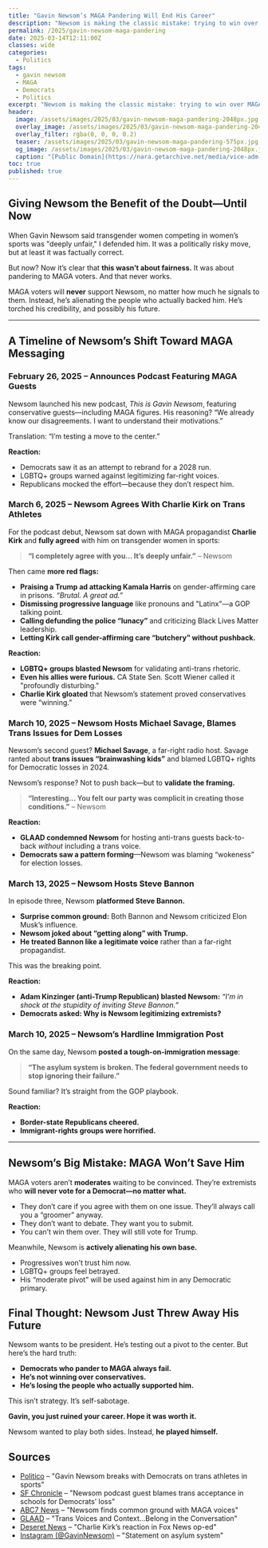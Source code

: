 ```yaml
---
title: "Gavin Newsom’s MAGA Pandering Will End His Career"
description: "Newsom is making the classic mistake: trying to win over MAGA voters who will never support him. By abandoning his values, he’s only alienating his base."
permalink: /2025/gavin-newsom-maga-pandering
date: 2025-03-14T12:11:00Z
classes: wide
categories:
  - Politics
tags:
  - gavin newsom
  - MAGA
  - Democrats
  - Politics
excerpt: "Newsom is making the classic mistake: trying to win over MAGA voters who will never support him. By abandoning his values, he’s only alienating his base."
header:
  image: /assets/images/2025/03/gavin-newsom-maga-pandering-2048px.jpg       # Twitter (use 'overlay_image')
  overlay_image: /assets/images/2025/03/gavin-newsom-maga-pandering-2048px.jpg  # Article header at 2048x768
  overlay_filter: rgba(0, 0, 0, 0.2)
  teaser: /assets/images/2025/03/gavin-newsom-maga-pandering-575px.jpg   # Shrink image to 575x216
  og_image: /assets/images/2025/03/gavin-newsom-maga-pandering-2048px.jpg
  caption: "[Public Domain](https://nara.getarchive.net/media/vice-adm-richard-w-hunt-commander-of-us-3rd-fleet-f206ce)"
toc: true
published: true
---
```


## Giving Newsom the Benefit of the Doubt—Until Now

When Gavin Newsom said transgender women competing in women’s sports was "deeply unfair," I defended him. It was a politically risky move, but at least it was factually correct. 

But now? Now it’s clear that **this wasn’t about fairness.** It was about pandering to MAGA voters. And that never works. 

MAGA voters will **never** support Newsom, no matter how much he signals to them. Instead, he’s alienating the people who actually backed him. He’s torched his credibility, and possibly his future.

---

## A Timeline of Newsom’s Shift Toward MAGA Messaging

### February 26, 2025 – Announces Podcast Featuring MAGA Guests

Newsom launched his new podcast, *This is Gavin Newsom*, featuring conservative guests—including MAGA figures. His reasoning? “We already know our disagreements. I want to understand their motivations.”

Translation: “I’m testing a move to the center.”

**Reaction:**
- Democrats saw it as an attempt to rebrand for a 2028 run.
- LGBTQ+ groups warned against legitimizing far-right voices.
- Republicans mocked the effort—because they don’t respect him.

### March 6, 2025 – Newsom Agrees With Charlie Kirk on Trans Athletes

For the podcast debut, Newsom sat down with MAGA propagandist **Charlie Kirk** and **fully agreed** with him on transgender women in sports:

> **“I completely agree with you… It’s deeply unfair.”** – Newsom

Then came **more red flags:**
- **Praising a Trump ad attacking Kamala Harris** on gender-affirming care in prisons. *“Brutal. A great ad.”*
- **Dismissing progressive language** like pronouns and "Latinx"—a GOP talking point.
- **Calling defunding the police “lunacy”** and criticizing Black Lives Matter leadership.
- **Letting Kirk call gender-affirming care “butchery” without pushback.**

**Reaction:**
- **LGBTQ+ groups blasted Newsom** for validating anti-trans rhetoric.
- **Even his allies were furious.** CA State Sen. Scott Wiener called it "profoundly disturbing."
- **Charlie Kirk gloated** that Newsom’s statement proved conservatives were “winning.”

### March 10, 2025 – Newsom Hosts Michael Savage, Blames Trans Issues for Dem Losses

Newsom’s second guest? **Michael Savage**, a far-right radio host. Savage ranted about **trans issues “brainwashing kids”** and blamed LGBTQ+ rights for Democratic losses in 2024.

Newsom’s response? Not to push back—but to **validate the framing.**

> **“Interesting… You felt our party was complicit in creating those conditions.”** – Newsom

**Reaction:**
- **GLAAD condemned Newsom** for hosting anti-trans guests back-to-back *without* including a trans voice.
- **Democrats saw a pattern forming**—Newsom was blaming “wokeness” for election losses.

### March 13, 2025 – Newsom Hosts Steve Bannon

In episode three, Newsom **platformed Steve Bannon.**

- **Surprise common ground:** Both Bannon and Newsom criticized Elon Musk’s influence.
- **Newsom joked about “getting along” with Trump.**
- **He treated Bannon like a legitimate voice** rather than a far-right propagandist.

This was the breaking point.

**Reaction:**
- **Adam Kinzinger (anti-Trump Republican) blasted Newsom:** *“I’m in shock at the stupidity of inviting Steve Bannon.”*
- **Democrats asked: Why is Newsom legitimizing extremists?**

### March 10, 2025 – Newsom’s Hardline Immigration Post

On the same day, Newsom **posted a tough-on-immigration message**:

> **“The asylum system is broken. The federal government needs to stop ignoring their failure.”**

Sound familiar? It’s straight from the GOP playbook.

**Reaction:**
- **Border-state Republicans cheered.**
- **Immigrant-rights groups were horrified.**

---

## Newsom’s Big Mistake: MAGA Won’t Save Him

MAGA voters aren’t **moderates** waiting to be convinced. They’re extremists who **will never vote for a Democrat—no matter what.**

- They don’t care if you agree with them on one issue. They’ll always call you a “groomer” anyway.
- They don’t want to debate. They want you to submit.
- You can’t win them over. They will still vote for Trump.

Meanwhile, Newsom is **actively alienating his own base.**

- Progressives won’t trust him now.
- LGBTQ+ groups feel betrayed.
- His “moderate pivot” will be used against him in any Democratic primary.

## Final Thought: Newsom Just Threw Away His Future

Newsom wants to be president. He’s testing out a pivot to the center. But here’s the hard truth:

- **Democrats who pander to MAGA always fail.**
- **He’s not winning over conservatives.**
- **He’s losing the people who actually supported him.**

This isn’t strategy. It’s self-sabotage.

**Gavin, you just ruined your career. Hope it was worth it.**

Newsom wanted to play both sides. Instead, **he played himself.**

## Sources

- [Politico](https://example.com) – "Gavin Newsom breaks with Democrats on trans athletes in sports"
- [SF Chronicle](https://example.com) – "Newsom podcast guest blames trans acceptance in schools for Democrats’ loss"
- [ABC7 News](https://example.com) – "Newsom finds common ground with MAGA voices"
- [GLAAD](https://example.com) – "Trans Voices and Context…Belong in the Conversation"
- [Deseret News](https://example.com) – "Charlie Kirk’s reaction in Fox News op-ed"
- [Instagram (@GavinNewsom)](https://example.com) – "Statement on asylum system"